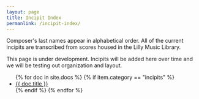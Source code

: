 ```yaml
---
layout: page
title: Incipit Index
permanlink: /incipit-index/
---
```


  <p>Composer's last names appear in alphabetical order. All of the current incipits are transcribed from scores housed in the Lilly Music Library.</p>
  <p>This page is under development. Incipits will be added here over time and we will be testing out organization and layout.</p>

<ul>
    {% for doc in site.docs %}
      {% if item.category == "incipits" %}
        <li><a href="{{ doc.url }}">{{ doc.title }}
              </a>
    </li>
      {% endif %}
    {% endfor %}
</ul>

